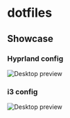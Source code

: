# dotfiles

## Showcase

### Hyprland config

![Desktop preview](https://github.com/GaspardCulis/dotfiles/assets/79080828/0d7c5655-40fe-4505-8ccd-030c4e38cbe4)


### i3 config

![Desktop preview](https://github.com/GaspardCulis/dotfiles/assets/79080828/0e730e9d-6e8b-4bc8-b1a8-f1ca907ec525)

